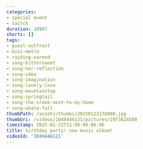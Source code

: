 ```yaml
---
categories:
- special event
- twitch
duration: 10907
shorts: []
tags:
- guest-outfrost
- mini-metro
- raiding-earend
- song-bittersweet
- song-her-reflection
- song-idea
- song-imagination
- song-lonely-love
- song-mountaintop
- song-springtail
- song-the-creek-next-to-my-home
- song-whale-fall
thumbPath: /assets/thumbs/20250122170000.jpg
thumbUri: /videos/1049446121/pictures/1973824500
timestamp: 2025-01-22T11:00:00-06:00
title: birthday party! new music album!
videoId: '1049446121'
---
```

